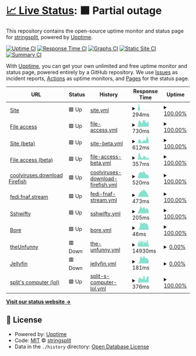 # [📈 Live Status](https://status.fyle.uk): <!--live status--> **🟧 Partial outage**

This repository contains the open-source uptime monitor and status page for [stringsplit](https://status.fyle.uk), powered by [Upptime](https://github.com/upptime/upptime).

[![Uptime CI](https://github.com/nbitzz/status/workflows/Uptime%20CI/badge.svg)](https://github.com/nbitzz/status/actions?query=workflow%3A%22Uptime+CI%22)
[![Response Time CI](https://github.com/nbitzz/status/workflows/Response%20Time%20CI/badge.svg)](https://github.com/nbitzz/status/actions?query=workflow%3A%22Response+Time+CI%22)
[![Graphs CI](https://github.com/nbitzz/status/workflows/Graphs%20CI/badge.svg)](https://github.com/nbitzz/status/actions?query=workflow%3A%22Graphs+CI%22)
[![Static Site CI](https://github.com/nbitzz/status/workflows/Static%20Site%20CI/badge.svg)](https://github.com/nbitzz/status/actions?query=workflow%3A%22Static+Site+CI%22)
[![Summary CI](https://github.com/nbitzz/status/workflows/Summary%20CI/badge.svg)](https://github.com/nbitzz/status/actions?query=workflow%3A%22Summary+CI%22)

With [Upptime](https://upptime.js.org), you can get your own unlimited and free uptime monitor and status page, powered entirely by a GitHub repository. We use [Issues](https://github.com/nbitzz/status/issues) as incident reports, [Actions](https://github.com/nbitzz/status/actions) as uptime monitors, and [Pages](https://status.fyle.uk) for the status page.

<!--start: status pages-->
<!-- This summary is generated by Upptime (https://github.com/upptime/upptime) -->
<!-- Do not edit this manually, your changes will be overwritten -->
<!-- prettier-ignore -->
| URL | Status | History | Response Time | Uptime |
| --- | ------ | ------- | ------------- | ------ |
| <img alt="" src="https://icons.duckduckgo.com/ip3/fyle.uk.ico" height="13"> [Site](https://fyle.uk) | 🟩 Up | [site.yml](https://github.com/nbitzz/status/commits/HEAD/history/site.yml) | <details><summary><img alt="Response time graph" src="./graphs/site/response-time-week.png" height="20"> 294ms</summary><br><a href="https://status.fyle.uk/history/site"><img alt="Response time 1044" src="https://img.shields.io/endpoint?url=https%3A%2F%2Fraw.githubusercontent.com%2Fnbitzz%2Fstatus%2FHEAD%2Fapi%2Fsite%2Fresponse-time.json"></a><br><a href="https://status.fyle.uk/history/site"><img alt="24-hour response time 329" src="https://img.shields.io/endpoint?url=https%3A%2F%2Fraw.githubusercontent.com%2Fnbitzz%2Fstatus%2FHEAD%2Fapi%2Fsite%2Fresponse-time-day.json"></a><br><a href="https://status.fyle.uk/history/site"><img alt="7-day response time 294" src="https://img.shields.io/endpoint?url=https%3A%2F%2Fraw.githubusercontent.com%2Fnbitzz%2Fstatus%2FHEAD%2Fapi%2Fsite%2Fresponse-time-week.json"></a><br><a href="https://status.fyle.uk/history/site"><img alt="30-day response time 1103" src="https://img.shields.io/endpoint?url=https%3A%2F%2Fraw.githubusercontent.com%2Fnbitzz%2Fstatus%2FHEAD%2Fapi%2Fsite%2Fresponse-time-month.json"></a><br><a href="https://status.fyle.uk/history/site"><img alt="1-year response time 1137" src="https://img.shields.io/endpoint?url=https%3A%2F%2Fraw.githubusercontent.com%2Fnbitzz%2Fstatus%2FHEAD%2Fapi%2Fsite%2Fresponse-time-year.json"></a></details> | <details><summary><a href="https://status.fyle.uk/history/site">100.00%</a></summary><a href="https://status.fyle.uk/history/site"><img alt="All-time uptime 94.82%" src="https://img.shields.io/endpoint?url=https%3A%2F%2Fraw.githubusercontent.com%2Fnbitzz%2Fstatus%2FHEAD%2Fapi%2Fsite%2Fuptime.json"></a><br><a href="https://status.fyle.uk/history/site"><img alt="24-hour uptime 100.00%" src="https://img.shields.io/endpoint?url=https%3A%2F%2Fraw.githubusercontent.com%2Fnbitzz%2Fstatus%2FHEAD%2Fapi%2Fsite%2Fuptime-day.json"></a><br><a href="https://status.fyle.uk/history/site"><img alt="7-day uptime 100.00%" src="https://img.shields.io/endpoint?url=https%3A%2F%2Fraw.githubusercontent.com%2Fnbitzz%2Fstatus%2FHEAD%2Fapi%2Fsite%2Fuptime-week.json"></a><br><a href="https://status.fyle.uk/history/site"><img alt="30-day uptime 44.58%" src="https://img.shields.io/endpoint?url=https%3A%2F%2Fraw.githubusercontent.com%2Fnbitzz%2Fstatus%2FHEAD%2Fapi%2Fsite%2Fuptime-month.json"></a><br><a href="https://status.fyle.uk/history/site"><img alt="1-year uptime 95.09%" src="https://img.shields.io/endpoint?url=https%3A%2F%2Fraw.githubusercontent.com%2Fnbitzz%2Fstatus%2FHEAD%2Fapi%2Fsite%2Fuptime-year.json"></a></details>
| <img alt="" src="https://icons.duckduckgo.com/ip3/fyle.uk.ico" height="13"> [File access](https://fyle.uk/file/fish) | 🟩 Up | [file-access.yml](https://github.com/nbitzz/status/commits/HEAD/history/file-access.yml) | <details><summary><img alt="Response time graph" src="./graphs/file-access/response-time-week.png" height="20"> 730ms</summary><br><a href="https://status.fyle.uk/history/file-access"><img alt="Response time 1752" src="https://img.shields.io/endpoint?url=https%3A%2F%2Fraw.githubusercontent.com%2Fnbitzz%2Fstatus%2FHEAD%2Fapi%2Ffile-access%2Fresponse-time.json"></a><br><a href="https://status.fyle.uk/history/file-access"><img alt="24-hour response time 1476" src="https://img.shields.io/endpoint?url=https%3A%2F%2Fraw.githubusercontent.com%2Fnbitzz%2Fstatus%2FHEAD%2Fapi%2Ffile-access%2Fresponse-time-day.json"></a><br><a href="https://status.fyle.uk/history/file-access"><img alt="7-day response time 730" src="https://img.shields.io/endpoint?url=https%3A%2F%2Fraw.githubusercontent.com%2Fnbitzz%2Fstatus%2FHEAD%2Fapi%2Ffile-access%2Fresponse-time-week.json"></a><br><a href="https://status.fyle.uk/history/file-access"><img alt="30-day response time 1092" src="https://img.shields.io/endpoint?url=https%3A%2F%2Fraw.githubusercontent.com%2Fnbitzz%2Fstatus%2FHEAD%2Fapi%2Ffile-access%2Fresponse-time-month.json"></a><br><a href="https://status.fyle.uk/history/file-access"><img alt="1-year response time 1854" src="https://img.shields.io/endpoint?url=https%3A%2F%2Fraw.githubusercontent.com%2Fnbitzz%2Fstatus%2FHEAD%2Fapi%2Ffile-access%2Fresponse-time-year.json"></a></details> | <details><summary><a href="https://status.fyle.uk/history/file-access">100.00%</a></summary><a href="https://status.fyle.uk/history/file-access"><img alt="All-time uptime 96.80%" src="https://img.shields.io/endpoint?url=https%3A%2F%2Fraw.githubusercontent.com%2Fnbitzz%2Fstatus%2FHEAD%2Fapi%2Ffile-access%2Fuptime.json"></a><br><a href="https://status.fyle.uk/history/file-access"><img alt="24-hour uptime 100.00%" src="https://img.shields.io/endpoint?url=https%3A%2F%2Fraw.githubusercontent.com%2Fnbitzz%2Fstatus%2FHEAD%2Fapi%2Ffile-access%2Fuptime-day.json"></a><br><a href="https://status.fyle.uk/history/file-access"><img alt="7-day uptime 100.00%" src="https://img.shields.io/endpoint?url=https%3A%2F%2Fraw.githubusercontent.com%2Fnbitzz%2Fstatus%2FHEAD%2Fapi%2Ffile-access%2Fuptime-week.json"></a><br><a href="https://status.fyle.uk/history/file-access"><img alt="30-day uptime 72.81%" src="https://img.shields.io/endpoint?url=https%3A%2F%2Fraw.githubusercontent.com%2Fnbitzz%2Fstatus%2FHEAD%2Fapi%2Ffile-access%2Fuptime-month.json"></a><br><a href="https://status.fyle.uk/history/file-access"><img alt="1-year uptime 97.40%" src="https://img.shields.io/endpoint?url=https%3A%2F%2Fraw.githubusercontent.com%2Fnbitzz%2Fstatus%2FHEAD%2Fapi%2Ffile-access%2Fuptime-year.json"></a></details>
| <img alt="" src="https://icons.duckduckgo.com/ip3/beta.fyle.uk.ico" height="13"> [Site (beta)](https://beta.fyle.uk) | 🟩 Up | [site-beta.yml](https://github.com/nbitzz/status/commits/HEAD/history/site-beta.yml) | <details><summary><img alt="Response time graph" src="./graphs/site-beta/response-time-week.png" height="20"> 612ms</summary><br><a href="https://status.fyle.uk/history/site-beta"><img alt="Response time 772" src="https://img.shields.io/endpoint?url=https%3A%2F%2Fraw.githubusercontent.com%2Fnbitzz%2Fstatus%2FHEAD%2Fapi%2Fsite-beta%2Fresponse-time.json"></a><br><a href="https://status.fyle.uk/history/site-beta"><img alt="24-hour response time 496" src="https://img.shields.io/endpoint?url=https%3A%2F%2Fraw.githubusercontent.com%2Fnbitzz%2Fstatus%2FHEAD%2Fapi%2Fsite-beta%2Fresponse-time-day.json"></a><br><a href="https://status.fyle.uk/history/site-beta"><img alt="7-day response time 612" src="https://img.shields.io/endpoint?url=https%3A%2F%2Fraw.githubusercontent.com%2Fnbitzz%2Fstatus%2FHEAD%2Fapi%2Fsite-beta%2Fresponse-time-week.json"></a><br><a href="https://status.fyle.uk/history/site-beta"><img alt="30-day response time 683" src="https://img.shields.io/endpoint?url=https%3A%2F%2Fraw.githubusercontent.com%2Fnbitzz%2Fstatus%2FHEAD%2Fapi%2Fsite-beta%2Fresponse-time-month.json"></a><br><a href="https://status.fyle.uk/history/site-beta"><img alt="1-year response time 804" src="https://img.shields.io/endpoint?url=https%3A%2F%2Fraw.githubusercontent.com%2Fnbitzz%2Fstatus%2FHEAD%2Fapi%2Fsite-beta%2Fresponse-time-year.json"></a></details> | <details><summary><a href="https://status.fyle.uk/history/site-beta">100.00%</a></summary><a href="https://status.fyle.uk/history/site-beta"><img alt="All-time uptime 98.82%" src="https://img.shields.io/endpoint?url=https%3A%2F%2Fraw.githubusercontent.com%2Fnbitzz%2Fstatus%2FHEAD%2Fapi%2Fsite-beta%2Fuptime.json"></a><br><a href="https://status.fyle.uk/history/site-beta"><img alt="24-hour uptime 100.00%" src="https://img.shields.io/endpoint?url=https%3A%2F%2Fraw.githubusercontent.com%2Fnbitzz%2Fstatus%2FHEAD%2Fapi%2Fsite-beta%2Fuptime-day.json"></a><br><a href="https://status.fyle.uk/history/site-beta"><img alt="7-day uptime 100.00%" src="https://img.shields.io/endpoint?url=https%3A%2F%2Fraw.githubusercontent.com%2Fnbitzz%2Fstatus%2FHEAD%2Fapi%2Fsite-beta%2Fuptime-week.json"></a><br><a href="https://status.fyle.uk/history/site-beta"><img alt="30-day uptime 100.00%" src="https://img.shields.io/endpoint?url=https%3A%2F%2Fraw.githubusercontent.com%2Fnbitzz%2Fstatus%2FHEAD%2Fapi%2Fsite-beta%2Fuptime-month.json"></a><br><a href="https://status.fyle.uk/history/site-beta"><img alt="1-year uptime 99.66%" src="https://img.shields.io/endpoint?url=https%3A%2F%2Fraw.githubusercontent.com%2Fnbitzz%2Fstatus%2FHEAD%2Fapi%2Fsite-beta%2Fuptime-year.json"></a></details>
| <img alt="" src="https://icons.duckduckgo.com/ip3/beta.fyle.uk.ico" height="13"> [File access (beta)](https://beta.fyle.uk/file/fish) | 🟩 Up | [file-access-beta.yml](https://github.com/nbitzz/status/commits/HEAD/history/file-access-beta.yml) | <details><summary><img alt="Response time graph" src="./graphs/file-access-beta/response-time-week.png" height="20"> 357ms</summary><br><a href="https://status.fyle.uk/history/file-access-beta"><img alt="Response time 1798" src="https://img.shields.io/endpoint?url=https%3A%2F%2Fraw.githubusercontent.com%2Fnbitzz%2Fstatus%2FHEAD%2Fapi%2Ffile-access-beta%2Fresponse-time.json"></a><br><a href="https://status.fyle.uk/history/file-access-beta"><img alt="24-hour response time 267" src="https://img.shields.io/endpoint?url=https%3A%2F%2Fraw.githubusercontent.com%2Fnbitzz%2Fstatus%2FHEAD%2Fapi%2Ffile-access-beta%2Fresponse-time-day.json"></a><br><a href="https://status.fyle.uk/history/file-access-beta"><img alt="7-day response time 357" src="https://img.shields.io/endpoint?url=https%3A%2F%2Fraw.githubusercontent.com%2Fnbitzz%2Fstatus%2FHEAD%2Fapi%2Ffile-access-beta%2Fresponse-time-week.json"></a><br><a href="https://status.fyle.uk/history/file-access-beta"><img alt="30-day response time 688" src="https://img.shields.io/endpoint?url=https%3A%2F%2Fraw.githubusercontent.com%2Fnbitzz%2Fstatus%2FHEAD%2Fapi%2Ffile-access-beta%2Fresponse-time-month.json"></a><br><a href="https://status.fyle.uk/history/file-access-beta"><img alt="1-year response time 1891" src="https://img.shields.io/endpoint?url=https%3A%2F%2Fraw.githubusercontent.com%2Fnbitzz%2Fstatus%2FHEAD%2Fapi%2Ffile-access-beta%2Fresponse-time-year.json"></a></details> | <details><summary><a href="https://status.fyle.uk/history/file-access-beta">100.00%</a></summary><a href="https://status.fyle.uk/history/file-access-beta"><img alt="All-time uptime 97.91%" src="https://img.shields.io/endpoint?url=https%3A%2F%2Fraw.githubusercontent.com%2Fnbitzz%2Fstatus%2FHEAD%2Fapi%2Ffile-access-beta%2Fuptime.json"></a><br><a href="https://status.fyle.uk/history/file-access-beta"><img alt="24-hour uptime 100.00%" src="https://img.shields.io/endpoint?url=https%3A%2F%2Fraw.githubusercontent.com%2Fnbitzz%2Fstatus%2FHEAD%2Fapi%2Ffile-access-beta%2Fuptime-day.json"></a><br><a href="https://status.fyle.uk/history/file-access-beta"><img alt="7-day uptime 100.00%" src="https://img.shields.io/endpoint?url=https%3A%2F%2Fraw.githubusercontent.com%2Fnbitzz%2Fstatus%2FHEAD%2Fapi%2Ffile-access-beta%2Fuptime-week.json"></a><br><a href="https://status.fyle.uk/history/file-access-beta"><img alt="30-day uptime 99.59%" src="https://img.shields.io/endpoint?url=https%3A%2F%2Fraw.githubusercontent.com%2Fnbitzz%2Fstatus%2FHEAD%2Fapi%2Ffile-access-beta%2Fuptime-month.json"></a><br><a href="https://status.fyle.uk/history/file-access-beta"><img alt="1-year uptime 97.57%" src="https://img.shields.io/endpoint?url=https%3A%2F%2Fraw.githubusercontent.com%2Fnbitzz%2Fstatus%2FHEAD%2Fapi%2Ffile-access-beta%2Fuptime-year.json"></a></details>
| <img alt="" src="https://icons.duckduckgo.com/ip3/coolviruses.download.ico" height="13"> [coolviruses.download Firefish](https://coolviruses.download/) | 🟩 Up | [coolviruses-download-firefish.yml](https://github.com/nbitzz/status/commits/HEAD/history/coolviruses-download-firefish.yml) | <details><summary><img alt="Response time graph" src="./graphs/coolviruses-download-firefish/response-time-week.png" height="20"> 520ms</summary><br><a href="https://status.fyle.uk/history/coolviruses-download-firefish"><img alt="Response time 492" src="https://img.shields.io/endpoint?url=https%3A%2F%2Fraw.githubusercontent.com%2Fnbitzz%2Fstatus%2FHEAD%2Fapi%2Fcoolviruses-download-firefish%2Fresponse-time.json"></a><br><a href="https://status.fyle.uk/history/coolviruses-download-firefish"><img alt="24-hour response time 871" src="https://img.shields.io/endpoint?url=https%3A%2F%2Fraw.githubusercontent.com%2Fnbitzz%2Fstatus%2FHEAD%2Fapi%2Fcoolviruses-download-firefish%2Fresponse-time-day.json"></a><br><a href="https://status.fyle.uk/history/coolviruses-download-firefish"><img alt="7-day response time 520" src="https://img.shields.io/endpoint?url=https%3A%2F%2Fraw.githubusercontent.com%2Fnbitzz%2Fstatus%2FHEAD%2Fapi%2Fcoolviruses-download-firefish%2Fresponse-time-week.json"></a><br><a href="https://status.fyle.uk/history/coolviruses-download-firefish"><img alt="30-day response time 512" src="https://img.shields.io/endpoint?url=https%3A%2F%2Fraw.githubusercontent.com%2Fnbitzz%2Fstatus%2FHEAD%2Fapi%2Fcoolviruses-download-firefish%2Fresponse-time-month.json"></a><br><a href="https://status.fyle.uk/history/coolviruses-download-firefish"><img alt="1-year response time 492" src="https://img.shields.io/endpoint?url=https%3A%2F%2Fraw.githubusercontent.com%2Fnbitzz%2Fstatus%2FHEAD%2Fapi%2Fcoolviruses-download-firefish%2Fresponse-time-year.json"></a></details> | <details><summary><a href="https://status.fyle.uk/history/coolviruses-download-firefish">100.00%</a></summary><a href="https://status.fyle.uk/history/coolviruses-download-firefish"><img alt="All-time uptime 99.90%" src="https://img.shields.io/endpoint?url=https%3A%2F%2Fraw.githubusercontent.com%2Fnbitzz%2Fstatus%2FHEAD%2Fapi%2Fcoolviruses-download-firefish%2Fuptime.json"></a><br><a href="https://status.fyle.uk/history/coolviruses-download-firefish"><img alt="24-hour uptime 100.00%" src="https://img.shields.io/endpoint?url=https%3A%2F%2Fraw.githubusercontent.com%2Fnbitzz%2Fstatus%2FHEAD%2Fapi%2Fcoolviruses-download-firefish%2Fuptime-day.json"></a><br><a href="https://status.fyle.uk/history/coolviruses-download-firefish"><img alt="7-day uptime 100.00%" src="https://img.shields.io/endpoint?url=https%3A%2F%2Fraw.githubusercontent.com%2Fnbitzz%2Fstatus%2FHEAD%2Fapi%2Fcoolviruses-download-firefish%2Fuptime-week.json"></a><br><a href="https://status.fyle.uk/history/coolviruses-download-firefish"><img alt="30-day uptime 100.00%" src="https://img.shields.io/endpoint?url=https%3A%2F%2Fraw.githubusercontent.com%2Fnbitzz%2Fstatus%2FHEAD%2Fapi%2Fcoolviruses-download-firefish%2Fuptime-month.json"></a><br><a href="https://status.fyle.uk/history/coolviruses-download-firefish"><img alt="1-year uptime 99.90%" src="https://img.shields.io/endpoint?url=https%3A%2F%2Fraw.githubusercontent.com%2Fnbitzz%2Fstatus%2FHEAD%2Fapi%2Fcoolviruses-download-firefish%2Fuptime-year.json"></a></details>
| <img alt="" src="https://icons.duckduckgo.com/ip3/helloeverybodymynameismarkiplierandwelcometofivenightsatfreddys.anindiehorrorgamethatyouguyssuggestedenmasseandisawthatyamimash.playeditandhesaidthatitwasreallyreallygoodsoimveryeagertoseewha.tisupandthatisaterrifyinganimatronicbear.fnaf.stream.ico" height="13"> [fedi.fnaf.stream](https://helloeverybodymynameismarkiplierandwelcometofivenightsatfreddys.anindiehorrorgamethatyouguyssuggestedenmasseandisawthatyamimash.playeditandhesaidthatitwasreallyreallygoodsoimveryeagertoseewha.tisupandthatisaterrifyinganimatronicbear.fnaf.stream/) | 🟩 Up | [fedi-fnaf-stream.yml](https://github.com/nbitzz/status/commits/HEAD/history/fedi-fnaf-stream.yml) | <details><summary><img alt="Response time graph" src="./graphs/fedi-fnaf-stream/response-time-week.png" height="20"> 473ms</summary><br><a href="https://status.fyle.uk/history/fedi-fnaf-stream"><img alt="Response time 356" src="https://img.shields.io/endpoint?url=https%3A%2F%2Fraw.githubusercontent.com%2Fnbitzz%2Fstatus%2FHEAD%2Fapi%2Ffedi-fnaf-stream%2Fresponse-time.json"></a><br><a href="https://status.fyle.uk/history/fedi-fnaf-stream"><img alt="24-hour response time 671" src="https://img.shields.io/endpoint?url=https%3A%2F%2Fraw.githubusercontent.com%2Fnbitzz%2Fstatus%2FHEAD%2Fapi%2Ffedi-fnaf-stream%2Fresponse-time-day.json"></a><br><a href="https://status.fyle.uk/history/fedi-fnaf-stream"><img alt="7-day response time 473" src="https://img.shields.io/endpoint?url=https%3A%2F%2Fraw.githubusercontent.com%2Fnbitzz%2Fstatus%2FHEAD%2Fapi%2Ffedi-fnaf-stream%2Fresponse-time-week.json"></a><br><a href="https://status.fyle.uk/history/fedi-fnaf-stream"><img alt="30-day response time 361" src="https://img.shields.io/endpoint?url=https%3A%2F%2Fraw.githubusercontent.com%2Fnbitzz%2Fstatus%2FHEAD%2Fapi%2Ffedi-fnaf-stream%2Fresponse-time-month.json"></a><br><a href="https://status.fyle.uk/history/fedi-fnaf-stream"><img alt="1-year response time 356" src="https://img.shields.io/endpoint?url=https%3A%2F%2Fraw.githubusercontent.com%2Fnbitzz%2Fstatus%2FHEAD%2Fapi%2Ffedi-fnaf-stream%2Fresponse-time-year.json"></a></details> | <details><summary><a href="https://status.fyle.uk/history/fedi-fnaf-stream">100.00%</a></summary><a href="https://status.fyle.uk/history/fedi-fnaf-stream"><img alt="All-time uptime 99.68%" src="https://img.shields.io/endpoint?url=https%3A%2F%2Fraw.githubusercontent.com%2Fnbitzz%2Fstatus%2FHEAD%2Fapi%2Ffedi-fnaf-stream%2Fuptime.json"></a><br><a href="https://status.fyle.uk/history/fedi-fnaf-stream"><img alt="24-hour uptime 100.00%" src="https://img.shields.io/endpoint?url=https%3A%2F%2Fraw.githubusercontent.com%2Fnbitzz%2Fstatus%2FHEAD%2Fapi%2Ffedi-fnaf-stream%2Fuptime-day.json"></a><br><a href="https://status.fyle.uk/history/fedi-fnaf-stream"><img alt="7-day uptime 100.00%" src="https://img.shields.io/endpoint?url=https%3A%2F%2Fraw.githubusercontent.com%2Fnbitzz%2Fstatus%2FHEAD%2Fapi%2Ffedi-fnaf-stream%2Fuptime-week.json"></a><br><a href="https://status.fyle.uk/history/fedi-fnaf-stream"><img alt="30-day uptime 100.00%" src="https://img.shields.io/endpoint?url=https%3A%2F%2Fraw.githubusercontent.com%2Fnbitzz%2Fstatus%2FHEAD%2Fapi%2Ffedi-fnaf-stream%2Fuptime-month.json"></a><br><a href="https://status.fyle.uk/history/fedi-fnaf-stream"><img alt="1-year uptime 99.68%" src="https://img.shields.io/endpoint?url=https%3A%2F%2Fraw.githubusercontent.com%2Fnbitzz%2Fstatus%2FHEAD%2Fapi%2Ffedi-fnaf-stream%2Fuptime-year.json"></a></details>
| <img alt="" src="https://icons.duckduckgo.com/ip3/ssh.fyle.uk.ico" height="13"> [Sshwifty](https://ssh.fyle.uk/) | 🟩 Up | [sshwifty.yml](https://github.com/nbitzz/status/commits/HEAD/history/sshwifty.yml) | <details><summary><img alt="Response time graph" src="./graphs/sshwifty/response-time-week.png" height="20"> 205ms</summary><br><a href="https://status.fyle.uk/history/sshwifty"><img alt="Response time 168" src="https://img.shields.io/endpoint?url=https%3A%2F%2Fraw.githubusercontent.com%2Fnbitzz%2Fstatus%2FHEAD%2Fapi%2Fsshwifty%2Fresponse-time.json"></a><br><a href="https://status.fyle.uk/history/sshwifty"><img alt="24-hour response time 263" src="https://img.shields.io/endpoint?url=https%3A%2F%2Fraw.githubusercontent.com%2Fnbitzz%2Fstatus%2FHEAD%2Fapi%2Fsshwifty%2Fresponse-time-day.json"></a><br><a href="https://status.fyle.uk/history/sshwifty"><img alt="7-day response time 205" src="https://img.shields.io/endpoint?url=https%3A%2F%2Fraw.githubusercontent.com%2Fnbitzz%2Fstatus%2FHEAD%2Fapi%2Fsshwifty%2Fresponse-time-week.json"></a><br><a href="https://status.fyle.uk/history/sshwifty"><img alt="30-day response time 170" src="https://img.shields.io/endpoint?url=https%3A%2F%2Fraw.githubusercontent.com%2Fnbitzz%2Fstatus%2FHEAD%2Fapi%2Fsshwifty%2Fresponse-time-month.json"></a><br><a href="https://status.fyle.uk/history/sshwifty"><img alt="1-year response time 168" src="https://img.shields.io/endpoint?url=https%3A%2F%2Fraw.githubusercontent.com%2Fnbitzz%2Fstatus%2FHEAD%2Fapi%2Fsshwifty%2Fresponse-time-year.json"></a></details> | <details><summary><a href="https://status.fyle.uk/history/sshwifty">100.00%</a></summary><a href="https://status.fyle.uk/history/sshwifty"><img alt="All-time uptime 100.00%" src="https://img.shields.io/endpoint?url=https%3A%2F%2Fraw.githubusercontent.com%2Fnbitzz%2Fstatus%2FHEAD%2Fapi%2Fsshwifty%2Fuptime.json"></a><br><a href="https://status.fyle.uk/history/sshwifty"><img alt="24-hour uptime 100.00%" src="https://img.shields.io/endpoint?url=https%3A%2F%2Fraw.githubusercontent.com%2Fnbitzz%2Fstatus%2FHEAD%2Fapi%2Fsshwifty%2Fuptime-day.json"></a><br><a href="https://status.fyle.uk/history/sshwifty"><img alt="7-day uptime 100.00%" src="https://img.shields.io/endpoint?url=https%3A%2F%2Fraw.githubusercontent.com%2Fnbitzz%2Fstatus%2FHEAD%2Fapi%2Fsshwifty%2Fuptime-week.json"></a><br><a href="https://status.fyle.uk/history/sshwifty"><img alt="30-day uptime 100.00%" src="https://img.shields.io/endpoint?url=https%3A%2F%2Fraw.githubusercontent.com%2Fnbitzz%2Fstatus%2FHEAD%2Fapi%2Fsshwifty%2Fuptime-month.json"></a><br><a href="https://status.fyle.uk/history/sshwifty"><img alt="1-year uptime 100.00%" src="https://img.shields.io/endpoint?url=https%3A%2F%2Fraw.githubusercontent.com%2Fnbitzz%2Fstatus%2FHEAD%2Fapi%2Fsshwifty%2Fuptime-year.json"></a></details>
| <img alt="" src="https://icons.duckduckgo.com/ip3/null.ico" height="13"> [Bore](tunnel.fyle.uk) | 🟩 Up | [bore.yml](https://github.com/nbitzz/status/commits/HEAD/history/bore.yml) | <details><summary><img alt="Response time graph" src="./graphs/bore/response-time-week.png" height="20"> 46ms</summary><br><a href="https://status.fyle.uk/history/bore"><img alt="Response time 53" src="https://img.shields.io/endpoint?url=https%3A%2F%2Fraw.githubusercontent.com%2Fnbitzz%2Fstatus%2FHEAD%2Fapi%2Fbore%2Fresponse-time.json"></a><br><a href="https://status.fyle.uk/history/bore"><img alt="24-hour response time 50" src="https://img.shields.io/endpoint?url=https%3A%2F%2Fraw.githubusercontent.com%2Fnbitzz%2Fstatus%2FHEAD%2Fapi%2Fbore%2Fresponse-time-day.json"></a><br><a href="https://status.fyle.uk/history/bore"><img alt="7-day response time 46" src="https://img.shields.io/endpoint?url=https%3A%2F%2Fraw.githubusercontent.com%2Fnbitzz%2Fstatus%2FHEAD%2Fapi%2Fbore%2Fresponse-time-week.json"></a><br><a href="https://status.fyle.uk/history/bore"><img alt="30-day response time 39" src="https://img.shields.io/endpoint?url=https%3A%2F%2Fraw.githubusercontent.com%2Fnbitzz%2Fstatus%2FHEAD%2Fapi%2Fbore%2Fresponse-time-month.json"></a><br><a href="https://status.fyle.uk/history/bore"><img alt="1-year response time 53" src="https://img.shields.io/endpoint?url=https%3A%2F%2Fraw.githubusercontent.com%2Fnbitzz%2Fstatus%2FHEAD%2Fapi%2Fbore%2Fresponse-time-year.json"></a></details> | <details><summary><a href="https://status.fyle.uk/history/bore">100.00%</a></summary><a href="https://status.fyle.uk/history/bore"><img alt="All-time uptime 100.00%" src="https://img.shields.io/endpoint?url=https%3A%2F%2Fraw.githubusercontent.com%2Fnbitzz%2Fstatus%2FHEAD%2Fapi%2Fbore%2Fuptime.json"></a><br><a href="https://status.fyle.uk/history/bore"><img alt="24-hour uptime 100.00%" src="https://img.shields.io/endpoint?url=https%3A%2F%2Fraw.githubusercontent.com%2Fnbitzz%2Fstatus%2FHEAD%2Fapi%2Fbore%2Fuptime-day.json"></a><br><a href="https://status.fyle.uk/history/bore"><img alt="7-day uptime 100.00%" src="https://img.shields.io/endpoint?url=https%3A%2F%2Fraw.githubusercontent.com%2Fnbitzz%2Fstatus%2FHEAD%2Fapi%2Fbore%2Fuptime-week.json"></a><br><a href="https://status.fyle.uk/history/bore"><img alt="30-day uptime 100.00%" src="https://img.shields.io/endpoint?url=https%3A%2F%2Fraw.githubusercontent.com%2Fnbitzz%2Fstatus%2FHEAD%2Fapi%2Fbore%2Fuptime-month.json"></a><br><a href="https://status.fyle.uk/history/bore"><img alt="1-year uptime 100.00%" src="https://img.shields.io/endpoint?url=https%3A%2F%2Fraw.githubusercontent.com%2Fnbitzz%2Fstatus%2FHEAD%2Fapi%2Fbore%2Fuptime-year.json"></a></details>
| <img alt="" src="https://icons.duckduckgo.com/ip3/unfunny.glitch.me.ico" height="13"> [theUnfunny](https://unfunny.glitch.me/) | 🟥 Down | [the-unfunny.yml](https://github.com/nbitzz/status/commits/HEAD/history/the-unfunny.yml) | <details><summary><img alt="Response time graph" src="./graphs/the-unfunny/response-time-week.png" height="20"> 14930ms</summary><br><a href="https://status.fyle.uk/history/the-unfunny"><img alt="Response time 2683" src="https://img.shields.io/endpoint?url=https%3A%2F%2Fraw.githubusercontent.com%2Fnbitzz%2Fstatus%2FHEAD%2Fapi%2Fthe-unfunny%2Fresponse-time.json"></a><br><a href="https://status.fyle.uk/history/the-unfunny"><img alt="24-hour response time 13845" src="https://img.shields.io/endpoint?url=https%3A%2F%2Fraw.githubusercontent.com%2Fnbitzz%2Fstatus%2FHEAD%2Fapi%2Fthe-unfunny%2Fresponse-time-day.json"></a><br><a href="https://status.fyle.uk/history/the-unfunny"><img alt="7-day response time 14930" src="https://img.shields.io/endpoint?url=https%3A%2F%2Fraw.githubusercontent.com%2Fnbitzz%2Fstatus%2FHEAD%2Fapi%2Fthe-unfunny%2Fresponse-time-week.json"></a><br><a href="https://status.fyle.uk/history/the-unfunny"><img alt="30-day response time 12332" src="https://img.shields.io/endpoint?url=https%3A%2F%2Fraw.githubusercontent.com%2Fnbitzz%2Fstatus%2FHEAD%2Fapi%2Fthe-unfunny%2Fresponse-time-month.json"></a><br><a href="https://status.fyle.uk/history/the-unfunny"><img alt="1-year response time 2882" src="https://img.shields.io/endpoint?url=https%3A%2F%2Fraw.githubusercontent.com%2Fnbitzz%2Fstatus%2FHEAD%2Fapi%2Fthe-unfunny%2Fresponse-time-year.json"></a></details> | <details><summary><a href="https://status.fyle.uk/history/the-unfunny">0.00%</a></summary><a href="https://status.fyle.uk/history/the-unfunny"><img alt="All-time uptime 96.64%" src="https://img.shields.io/endpoint?url=https%3A%2F%2Fraw.githubusercontent.com%2Fnbitzz%2Fstatus%2FHEAD%2Fapi%2Fthe-unfunny%2Fuptime.json"></a><br><a href="https://status.fyle.uk/history/the-unfunny"><img alt="24-hour uptime 0.00%" src="https://img.shields.io/endpoint?url=https%3A%2F%2Fraw.githubusercontent.com%2Fnbitzz%2Fstatus%2FHEAD%2Fapi%2Fthe-unfunny%2Fuptime-day.json"></a><br><a href="https://status.fyle.uk/history/the-unfunny"><img alt="7-day uptime 0.00%" src="https://img.shields.io/endpoint?url=https%3A%2F%2Fraw.githubusercontent.com%2Fnbitzz%2Fstatus%2FHEAD%2Fapi%2Fthe-unfunny%2Fuptime-week.json"></a><br><a href="https://status.fyle.uk/history/the-unfunny"><img alt="30-day uptime 57.07%" src="https://img.shields.io/endpoint?url=https%3A%2F%2Fraw.githubusercontent.com%2Fnbitzz%2Fstatus%2FHEAD%2Fapi%2Fthe-unfunny%2Fuptime-month.json"></a><br><a href="https://status.fyle.uk/history/the-unfunny"><img alt="1-year uptime 96.29%" src="https://img.shields.io/endpoint?url=https%3A%2F%2Fraw.githubusercontent.com%2Fnbitzz%2Fstatus%2FHEAD%2Fapi%2Fthe-unfunny%2Fuptime-year.json"></a></details>
| <img alt="" src="https://icons.duckduckgo.com/ip3/jelly.fyle.uk.ico" height="13"> [Jellyfin](https://jelly.fyle.uk/) | 🟥 Down | [jellyfin.yml](https://github.com/nbitzz/status/commits/HEAD/history/jellyfin.yml) | <details><summary><img alt="Response time graph" src="./graphs/jellyfin/response-time-week.png" height="20"> 181ms</summary><br><a href="https://status.fyle.uk/history/jellyfin"><img alt="Response time 3307" src="https://img.shields.io/endpoint?url=https%3A%2F%2Fraw.githubusercontent.com%2Fnbitzz%2Fstatus%2FHEAD%2Fapi%2Fjellyfin%2Fresponse-time.json"></a><br><a href="https://status.fyle.uk/history/jellyfin"><img alt="24-hour response time 190" src="https://img.shields.io/endpoint?url=https%3A%2F%2Fraw.githubusercontent.com%2Fnbitzz%2Fstatus%2FHEAD%2Fapi%2Fjellyfin%2Fresponse-time-day.json"></a><br><a href="https://status.fyle.uk/history/jellyfin"><img alt="7-day response time 181" src="https://img.shields.io/endpoint?url=https%3A%2F%2Fraw.githubusercontent.com%2Fnbitzz%2Fstatus%2FHEAD%2Fapi%2Fjellyfin%2Fresponse-time-week.json"></a><br><a href="https://status.fyle.uk/history/jellyfin"><img alt="30-day response time 160" src="https://img.shields.io/endpoint?url=https%3A%2F%2Fraw.githubusercontent.com%2Fnbitzz%2Fstatus%2FHEAD%2Fapi%2Fjellyfin%2Fresponse-time-month.json"></a><br><a href="https://status.fyle.uk/history/jellyfin"><img alt="1-year response time 3307" src="https://img.shields.io/endpoint?url=https%3A%2F%2Fraw.githubusercontent.com%2Fnbitzz%2Fstatus%2FHEAD%2Fapi%2Fjellyfin%2Fresponse-time-year.json"></a></details> | <details><summary><a href="https://status.fyle.uk/history/jellyfin">0.00%</a></summary><a href="https://status.fyle.uk/history/jellyfin"><img alt="All-time uptime 58.18%" src="https://img.shields.io/endpoint?url=https%3A%2F%2Fraw.githubusercontent.com%2Fnbitzz%2Fstatus%2FHEAD%2Fapi%2Fjellyfin%2Fuptime.json"></a><br><a href="https://status.fyle.uk/history/jellyfin"><img alt="24-hour uptime 0.00%" src="https://img.shields.io/endpoint?url=https%3A%2F%2Fraw.githubusercontent.com%2Fnbitzz%2Fstatus%2FHEAD%2Fapi%2Fjellyfin%2Fuptime-day.json"></a><br><a href="https://status.fyle.uk/history/jellyfin"><img alt="7-day uptime 0.00%" src="https://img.shields.io/endpoint?url=https%3A%2F%2Fraw.githubusercontent.com%2Fnbitzz%2Fstatus%2FHEAD%2Fapi%2Fjellyfin%2Fuptime-week.json"></a><br><a href="https://status.fyle.uk/history/jellyfin"><img alt="30-day uptime 1.38%" src="https://img.shields.io/endpoint?url=https%3A%2F%2Fraw.githubusercontent.com%2Fnbitzz%2Fstatus%2FHEAD%2Fapi%2Fjellyfin%2Fuptime-month.json"></a><br><a href="https://status.fyle.uk/history/jellyfin"><img alt="1-year uptime 58.18%" src="https://img.shields.io/endpoint?url=https%3A%2F%2Fraw.githubusercontent.com%2Fnbitzz%2Fstatus%2FHEAD%2Fapi%2Fjellyfin%2Fuptime-year.json"></a></details>
| <img alt="" src="https://icons.duckduckgo.com/ip3/me.fyle.uk.ico" height="13"> [split's computer (lol)](https://me.fyle.uk/) | 🟩 Up | [split-s-computer-lol.yml](https://github.com/nbitzz/status/commits/HEAD/history/split-s-computer-lol.yml) | <details><summary><img alt="Response time graph" src="./graphs/split-s-computer-lol/response-time-week.png" height="20"> 376ms</summary><br><a href="https://status.fyle.uk/history/split-s-computer-lol"><img alt="Response time 797" src="https://img.shields.io/endpoint?url=https%3A%2F%2Fraw.githubusercontent.com%2Fnbitzz%2Fstatus%2FHEAD%2Fapi%2Fsplit-s-computer-lol%2Fresponse-time.json"></a><br><a href="https://status.fyle.uk/history/split-s-computer-lol"><img alt="24-hour response time 379" src="https://img.shields.io/endpoint?url=https%3A%2F%2Fraw.githubusercontent.com%2Fnbitzz%2Fstatus%2FHEAD%2Fapi%2Fsplit-s-computer-lol%2Fresponse-time-day.json"></a><br><a href="https://status.fyle.uk/history/split-s-computer-lol"><img alt="7-day response time 376" src="https://img.shields.io/endpoint?url=https%3A%2F%2Fraw.githubusercontent.com%2Fnbitzz%2Fstatus%2FHEAD%2Fapi%2Fsplit-s-computer-lol%2Fresponse-time-week.json"></a><br><a href="https://status.fyle.uk/history/split-s-computer-lol"><img alt="30-day response time 212" src="https://img.shields.io/endpoint?url=https%3A%2F%2Fraw.githubusercontent.com%2Fnbitzz%2Fstatus%2FHEAD%2Fapi%2Fsplit-s-computer-lol%2Fresponse-time-month.json"></a><br><a href="https://status.fyle.uk/history/split-s-computer-lol"><img alt="1-year response time 797" src="https://img.shields.io/endpoint?url=https%3A%2F%2Fraw.githubusercontent.com%2Fnbitzz%2Fstatus%2FHEAD%2Fapi%2Fsplit-s-computer-lol%2Fresponse-time-year.json"></a></details> | <details><summary><a href="https://status.fyle.uk/history/split-s-computer-lol">100.00%</a></summary><a href="https://status.fyle.uk/history/split-s-computer-lol"><img alt="All-time uptime 49.94%" src="https://img.shields.io/endpoint?url=https%3A%2F%2Fraw.githubusercontent.com%2Fnbitzz%2Fstatus%2FHEAD%2Fapi%2Fsplit-s-computer-lol%2Fuptime.json"></a><br><a href="https://status.fyle.uk/history/split-s-computer-lol"><img alt="24-hour uptime 100.00%" src="https://img.shields.io/endpoint?url=https%3A%2F%2Fraw.githubusercontent.com%2Fnbitzz%2Fstatus%2FHEAD%2Fapi%2Fsplit-s-computer-lol%2Fuptime-day.json"></a><br><a href="https://status.fyle.uk/history/split-s-computer-lol"><img alt="7-day uptime 100.00%" src="https://img.shields.io/endpoint?url=https%3A%2F%2Fraw.githubusercontent.com%2Fnbitzz%2Fstatus%2FHEAD%2Fapi%2Fsplit-s-computer-lol%2Fuptime-week.json"></a><br><a href="https://status.fyle.uk/history/split-s-computer-lol"><img alt="30-day uptime 43.41%" src="https://img.shields.io/endpoint?url=https%3A%2F%2Fraw.githubusercontent.com%2Fnbitzz%2Fstatus%2FHEAD%2Fapi%2Fsplit-s-computer-lol%2Fuptime-month.json"></a><br><a href="https://status.fyle.uk/history/split-s-computer-lol"><img alt="1-year uptime 49.94%" src="https://img.shields.io/endpoint?url=https%3A%2F%2Fraw.githubusercontent.com%2Fnbitzz%2Fstatus%2FHEAD%2Fapi%2Fsplit-s-computer-lol%2Fuptime-year.json"></a></details>

<!--end: status pages-->

[**Visit our status website →**](https://status.fyle.uk)

## 📄 License

- Powered by: [Upptime](https://github.com/upptime/upptime)
- Code: [MIT](./LICENSE) © [stringsplit](https://status.fyle.uk)
- Data in the `./history` directory: [Open Database License](https://opendatacommons.org/licenses/odbl/1-0/)
